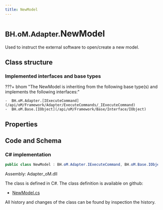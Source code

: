 ```yaml
---
title: NewModel
---
```


# <small>BH.oM.Adapter.</small>**NewModel**

Used to instruct the external software to open/create a new model.

## Class structure

### Implemented interfaces and base types

???+ bhom "The NewModel is inheriting from the following base type(s) and implements the following interfaces:"

    -  BH.oM.Adapter.[IExecuteCommand](/api/oM/Framework/Adapter/ExecuteCommands/_IExecuteCommand)
    -  BH.oM.Base.[IObject](/api/oM/Framework/Base/Interface/IObject)


## Properties

## Code and Schema

### C# implementation

``` C# title="C#"
public class NewModel : BH.oM.Adapter.IExecuteCommand, BH.oM.Base.IObject
```

Assembly: Adapter_oM.dll

The class is defined in C#. The class definition is available on github:

- [NewModel.cs](https://github.com/BHoM/BHoM_Adapter/blob/develop/Adapter_oM/ExecuteCommands\NewModel.cs)

All history and changes of the class can be found by inspection the history.
